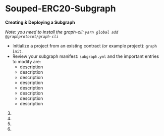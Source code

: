 # Souped-ERC20-Subgraph

**Creating & Deploying a Subgraph**

*Note: you need to install the graph-cli: `yarn global add @graphprotocol/graph-cli`*
- Initialize a project from an existing contract (or example project): `graph init`.
- Review your subgraph manifest: `subgraph.yml` and the important entries to modify are:
  - description
  - description
  - description
  - description
  - description
  - description
  - description
  - description
3.
4. 
5. 
6. 